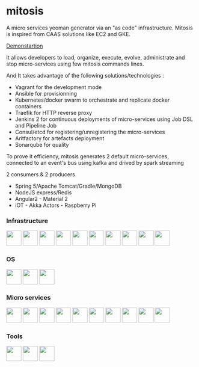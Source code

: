 # mitosis
A micro services yeoman generator via an "as code" infrastructure. Mitosis is inspired from CAAS solutions like EC2 and GKE.

[Demonstartion](https://github.com/NirbyApp/generator-mitosis/tree/demo)

It allows developers to load, organize, execute, evolve, administrate and stop micro-services using few mitosis commands lines.

And It takes advantage of the following solutions/technologies :

- Vagrant for the development mode
- Ansible for provisionning
- Kubernetes/docker swarm to orchestrate and replicate docker containers
- Traefik for HTTP reverse proxy
- Jenkins 2 for continuous deployments of micro-services using Job DSL and Pipeline Job
- Consul/etcd for registering/unregistering the micro-services
- Aritfactory for artefacts deployment
- Sonarqube for quality

To prove it efficiency, mitosis generates 2 default micro-services, connected to an event's bus using kafka and drived by spark streaming

2 consumers & 2 producers

- Spring 5/Apache Tomcat/Gradle/MongoDB
- NodeJS express/Redis
- Angular2 - Material 2
- iOT - Akka Actors - Raspberry Pi

<h3>Infrastructure </h3> 
<img src="https://avatars2.githubusercontent.com/u/1714870?v=3&s=200" height="40" />
<img src="https://www.vagrantup.com/assets/images/logo-header-53d0bd25.png" height="40" />
<img src="https://upload.wikimedia.org/wikipedia/fr/thumb/4/4b/Ansible_logo.png/120px-Ansible_logo.png" height="40" />
<img src="https://www.docker.com/sites/default/files/moby.svg" height="40" />
<img src="https://jenkins.io/images/226px-Jenkins_logo.svg.png" height="40" />
<img src="https://www.docker.com/sites/default/files/docker-swarm-hero2.png" height="40" />
<img src="https://opencredo.com/wp-content/uploads/2015/12/kubernetes.png" height="40" />
<img src="https://traefik.io/traefik.logo.png" height="40"/>
<img src="https://blog.osones.com/images/docker/etcd.png" height="40"/>
<img src="http://blog.soat.fr/wp-content/uploads/2016/06/consul.png" height="40"/>
<br/>
<h3>OS </h3> 
<img src="https://blog.osones.com/images/docker/coreos.png" height="40"/>
<img src="http://design.ubuntu.com/wp-content/uploads/ubuntu-logo112.png" height="40"/>
<img src="https://upload.wikimedia.org/wikipedia/commons/thumb/b/bf/Centos-logo-light.svg/2000px-Centos-logo-light.svg.png" height="40"/>
<br/>
<h3>Micro services </h3>  
<img src="http://airisdata.com/wp-content/uploads/2016/01/kafka-logo-600x390.jpg" height="40"/>
<img src="http://spark.apache.org/images/spark-logo-trademark.png" height="40"/>
<img src="https://upload.wikimedia.org/wikipedia/commons/thumb/7/7b/Tomcat-logo.svg/2000px-Tomcat-logo.svg.png" height="40"/>
<img src="https://nodeblog.files.wordpress.com/2011/07/nodejs.png" height="40"/>
<img src="https://jaxenter.de/wp-content/uploads/2015/02/spring-by-pivotal-logo.png" height="40"/>
<img src="https://upload.wikimedia.org/wikipedia/en/thumb/6/6b/Redis_Logo.svg/1280px-Redis_Logo.svg.png" height="40"/>
<img src="https://webassets.mongodb.com/_com_assets/cms/mongodb-logo-rgb-j6w271g1xn.jpg" height="40"/>
<img src="https://angular.io/resources/images/logos/angular2/angular.svg" height="40"/>
<img src="http://akka.io/resources/images/akka_full_color.svg" height="40"/>
<img src="http://www.geektouch.fr/wp-content/uploads/2013/05/media_raspberry_pi.jpg" height="40"/>
</br>
<h3>Tools </h3>  
<img src="https://www.sonarqube.org/assets/logo-31ad3115b1b4b120f3d1efd63e6b13ac9f1f89437f0cf6881cc4d8b5603a52b4.svg" height="40"/>
<img src="https://www.jfrog.com/wp-content/uploads/2015/09/Artifactory_HEX1.png" height="40"/>
<img src="https://s3.amazonaws.com/satisfaction-production/s3_images/592380/gradle_logo.gif" height="40"/>



